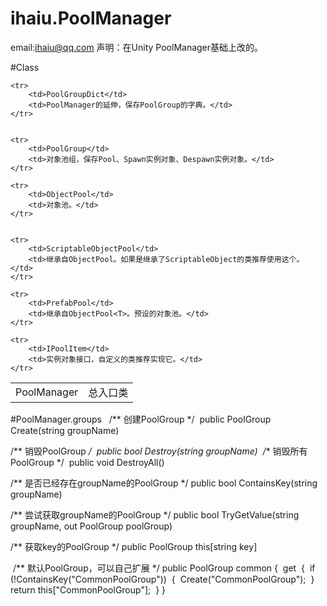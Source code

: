 # ihaiu.PoolManager
email:ihaiu@qq.com
声明：在Unity PoolManager基础上改的。

#Class
<table>
	<tr>
		<td>PoolManager</td>
		<td>总入口类</td>
	</tr>


	<tr>
		<td>PoolGroupDict</td>
		<td>PoolManager的延伸，保存PoolGroup的字典。</td>
	</tr>


	<tr>
		<td>PoolGroup</td>
		<td>对象池组，保存Pool、Spawn实例对象、Despawn实例对象。</td>
	</tr>

	<tr>
		<td>ObjectPool</td>
		<td>对象池。</td>
	</tr>


	<tr>
		<td>ScriptableObjectPool</td>
		<td>继承自ObjectPool。如果是继承了ScriptableObject的类推荐使用这个。</td>
	</tr>

	<tr>
		<td>PrefabPool</td>
		<td>继承自ObjectPool<T>。预设的对象池。</td>
	</tr>

	<tr>
		<td>IPoolItem</td>
		<td>实例对象接口，自定义的类推荐实现它。</td>
	</tr>
</table>


#PoolManager.groups
  /** 创建PoolGroup */  public PoolGroup Create(string groupName)

 /** 销毁PoolGroup */  public bool Destroy(string groupName) 
 /** 销毁所有PoolGroup */  public void DestroyAll()


 /** 是否已经存在groupName的PoolGroup */ public bool ContainsKey(string groupName)

 /** 尝试获取groupName的PoolGroup */ public bool TryGetValue(string groupName, out PoolGroup poolGroup)

 /** 获取key的PoolGroup */ public PoolGroup this[string key]



 /** 默认PoolGroup，可以自己扩展 */ public PoolGroup common {             get             {                 if (!ContainsKey("CommonPoolGroup"))                 {                     Create("CommonPoolGroup");                 }                  return this["CommonPoolGroup"];             } }



